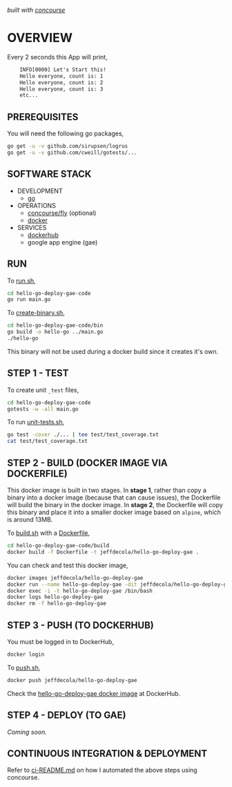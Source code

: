   _built with
  [concourse](https://github.com/JeffDeCola/hello-go-deploy-gae/blob/master/ci-README.md)_

# OVERVIEW

Every 2 seconds this App will print,

```txt
    INFO[0000] Let's Start this!
    Hello everyone, count is: 1
    Hello everyone, count is: 2
    Hello everyone, count is: 3
    etc...
```

## PREREQUISITES

You will need the following go packages,

```bash
go get -u -v github.com/sirupsen/logrus
go get -u -v github.com/cweill/gotests/...
```

## SOFTWARE STACK

* DEVELOPMENT
  * [go](https://github.com/JeffDeCola/my-cheat-sheets/tree/master/software/development/languages/go-cheat-sheet)
* OPERATIONS
  * [concourse/fly](https://github.com/JeffDeCola/my-cheat-sheets/tree/master/software/operations/continuous-integration-continuous-deployment/concourse-cheat-sheet)
    (optional)
  * [docker](https://github.com/JeffDeCola/my-cheat-sheets/tree/master/software/operations/orchestration/builds-deployment-containers/docker-cheat-sheet)
* SERVICES
  * [dockerhub](https://hub.docker.com/)
  * google app engine (gae)

## RUN

To
[run.sh](https://github.com/JeffDeCola/hello-go-deploy-gae/blob/master/hello-go-deploy-gae-code/run.sh),

```bash
cd hello-go-deploy-gae-code
go run main.go
```

To
[create-binary.sh](https://github.com/JeffDeCola/hello-go-deploy-gae/blob/master/hello-go-deploy-gae-code/bin/create-binary.sh),

```bash
cd hello-go-deploy-gae-code/bin
go build -o hello-go ../main.go
./hello-go
```

This binary will not be used during a docker build
since it creates it's own.

## STEP 1 - TEST

To create unit `_test` files,

```bash
cd hello-go-deploy-gae-code
gotests -w -all main.go
```

To run
[unit-tests.sh](https://github.com/JeffDeCola/hello-go-deploy-gae/tree/master/hello-go-deploy-gae-code/test/unit-tests.sh),

```bash
go test -cover ./... | tee test/test_coverage.txt
cat test/test_coverage.txt
```

## STEP 2 - BUILD (DOCKER IMAGE VIA DOCKERFILE)

This docker image is built in two stages.
In **stage 1**, rather than copy a binary into a docker image (because
that can cause issues), the Dockerfile will build the binary in the
docker image.
In **stage 2**, the Dockerfile will copy this binary
and place it into a smaller docker image based
on `alpine`, which is around 13MB.

To
[build.sh](https://github.com/JeffDeCola/hello-go-deploy-gae/blob/master/hello-go-deploy-gae-code/build/build.sh)
with a
[Dockerfile](https://github.com/JeffDeCola/hello-go-deploy-gae/blob/master/hello-go-deploy-gae-code/build/Dockerfile),

```bash
cd hello-go-deploy-gae-code/build
docker build -f Dockerfile -t jeffdecola/hello-go-deploy-gae .
```

You can check and test this docker image,

```bash
docker images jeffdecola/hello-go-deploy-gae
docker run --name hello-go-deploy-gae -dit jeffdecola/hello-go-deploy-gae
docker exec -i -t hello-go-deploy-gae /bin/bash
docker logs hello-go-deploy-gae
docker rm -f hello-go-deploy-gae
```

## STEP 3 - PUSH (TO DOCKERHUB)

You must be logged in to DockerHub,

```bash
docker login
```

To
[push.sh](https://github.com/JeffDeCola/hello-go-deploy-gae/blob/master/hello-go-deploy-gae-code/push/push.sh),

```bash
docker push jeffdecola/hello-go-deploy-gae
```

Check the
[hello-go-deploy-gae docker image](https://hub.docker.com/r/jeffdecola/hello-go-deploy-gae)
at DockerHub.

## STEP 4 - DEPLOY (TO GAE)

_Coming soon._

## CONTINUOUS INTEGRATION & DEPLOYMENT

Refer to
[ci-README.md](https://github.com/JeffDeCola/hello-go-deploy-gae/blob/master/ci-README.md)
on how I automated the above steps using concourse.

